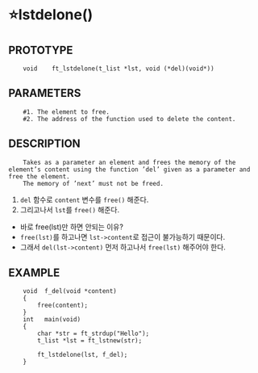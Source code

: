⭐lstdelone()
===================

PROTOTYPE
----------
        void	ft_lstdelone(t_list *lst, void (*del)(void*))

PARAMETERS
----------
        #1. The element to free.
        #2. The address of the function used to delete the content.
        
DESCRIPTION
-----------
        Takes as a parameter an element and frees the memory of the element’s content using the function ’del’ given as a parameter and free the element.
        The memory of ’next’ must not be freed.

1. `del` 함수로 `content` 변수를 `free()` 해준다.
2. 그리고나서 `lst`를 `free()` 해준다.

* 바로 free(lst)만 하면 안되는 이유?
* `free(lst)`를 하고나면 `lst->content`로 접근이 불가능하기 때문이다.
* 그래서 `del(lst->content)` 먼저 하고나서 `free(lst)` 해주어야 한다.

EXAMPLE
-----------
        void  f_del(void *content)
        {
            free(content);
        }
        int   main(void)
        {
            char *str = ft_strdup("Hello");
            t_list *lst = ft_lstnew(str);
            
            ft_lstdelone(lst, f_del);
        }
        
</br>
</br>
</br>
</br>
</br>
